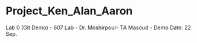 # Project_Ken_Alan_Aaron
Lab 0 (Git Demo) - 607 Lab - Dr. Moshirpour- TA Masoud - Demo Date: 22 Sep.
